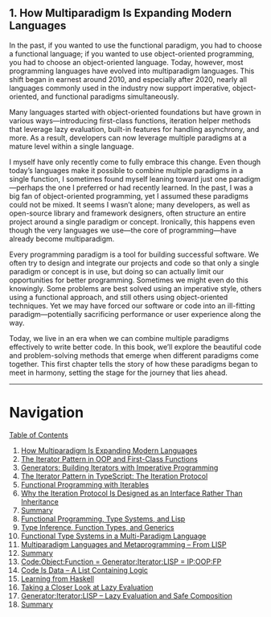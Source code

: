 ## 1. How Multiparadigm Is Expanding Modern Languages

In the past, if you wanted to use the functional paradigm, you had to choose a functional language; if you wanted to use object-oriented programming, you had to choose an object-oriented language. Today, however, most programming languages have evolved into multiparadigm languages. This shift began in earnest around 2010, and especially after 2020, nearly all languages commonly used in the industry now support imperative, object-oriented, and functional paradigms simultaneously.

Many languages started with object-oriented foundations but have grown in various ways—introducing first-class functions, iteration helper methods that leverage lazy evaluation, built-in features for handling asynchrony, and more. As a result, developers can now leverage multiple paradigms at a mature level within a single language.

I myself have only recently come to fully embrace this change. Even though today’s languages make it possible to combine multiple paradigms in a single function, I sometimes found myself leaning toward just one paradigm—perhaps the one I preferred or had recently learned. In the past, I was a big fan of object-oriented programming, yet I assumed these paradigms could not be mixed. It seems I wasn’t alone; many developers, as well as open-source library and framework designers, often structure an entire project around a single paradigm or concept. Ironically, this happens even though the very languages we use—the core of programming—have already become multiparadigm.

Every programming paradigm is a tool for building successful software. We often try to design and integrate our projects and code so that only a single paradigm or concept is in use, but doing so can actually limit our opportunities for better programming. Sometimes we might even do this knowingly. Some problems are best solved using an imperative style, others using a functional approach, and still others using object-oriented techniques. Yet we may have forced our software or code into an ill-fitting paradigm—potentially sacrificing performance or user experience along the way.

Today, we live in an era when we can combine multiple paradigms effectively to write better code. In this book, we’ll explore the beautiful code and problem-solving methods that emerge when different paradigms come together. This first chapter tells the story of how these paradigms began to meet in harmony, setting the stage for the journey that lies ahead.

---

# Navigation

[Table of Contents](README.md)

1. [How Multiparadigm Is Expanding Modern Languages](1.0.-How-Multiparadigm-Is-Expanding-Modern-Languages.md)
  1. [The Iterator Pattern in OOP and First-Class Functions](1.1-The-Iterator-Pattern-in-OOP-and-First-Class-Functions.md)
  2. [Generators: Building Iterators with Imperative Programming](1.2-Generators:-Building-Iterators-with-Imperative-Programming.md)
  3. [The Iterator Pattern in TypeScript: The Iteration Protocol](1.3-The-Iterator-Pattern-in-TypeScript:-The-Iteration-Protocol.md)
  4. [Functional Programming with Iterables](1.4-Functional-Programming-with-Iterables.md)
  5. [Why the Iteration Protocol Is Designed as an Interface Rather Than Inheritance](1.5-Why-the-Iteration-Protocol-Is-Designed-as-an-Interface-Rather-Than-Inheritance.md)
  6. [Summary](1.6-Summary.md)
2. [Functional Programming, Type Systems, and Lisp](2.0-Functional-Programming,-Type-Systems,-and-Lisp.md)
  1. [Type Inference, Function Types, and Generics](2.1-Type-Inference,-Function-Types,-and-Generics.md)
  2. [Functional Type Systems in a Multi-Paradigm Language](2.2-Functional-Type-Systems-in-a-Multi-Paradigm-Language.md)
  3. [Multiparadigm Languages and Metaprogramming – From LISP](2.3-Multiparadigm-Languages-and-Metaprogramming-–-From-LISP.md)
  4. [Summary](2.4-Summary.md)
3. [Code:Object:Function = Generator:Iterator:LISP = IP:OOP:FP](3.0-Code%3AObject%3AFunction-=-Generator%3AIterator%3ALISP-=-IP%3AOOP%3AFP.md)
  1. [Code Is Data – A List Containing Logic](3.1-Code-Is-Data-–-A-List-Containing-Logic.md)
  2. [Learning from Haskell](3.2-Learning-from-Haskell.md)
  3. [Taking a Closer Look at Lazy Evaluation](3.3-Taking-a-Closer-Look-at-Lazy-Evaluation.md)
  4. [Generator:Iterator:LISP – Lazy Evaluation and Safe Composition](3.4-Generator:Iterator:LISP-–-Lazy-Evaluation-and-Safe-Composition.md)
  5. [Summary](3.5-Summary.md)